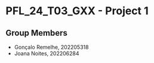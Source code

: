 # PFL_24_T03_GXX - Project 1

## Group Members
- Gonçalo Remelhe, 202205318
- Joana Noites, 202206284